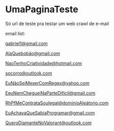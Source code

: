 # UmaPaginaTeste
Só url de teste pra testar um web crawl de e-mail

email list:

gabriel1@gmail.com

AlaQuebobão@gmail.com

NaoTenhoCriatividade@hotmail.com

socorro@outlook.com

EuNãoSeiMexerComRegex@yahoo.com

EeuNemChegueiNaParteDificil@gmail.com

RhPfMeContrataSoulegal@dominioAleátorio.com

EuAchavaQueSabiaProgramar@gmail.com

QueroDiamanteNoValorant@outlook.com
